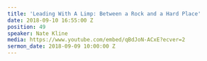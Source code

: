 ```yaml
---
title: 'Leading With A Limp: Between a Rock and a Hard Place'
date: 2018-09-10 16:55:00 Z
position: 49
speaker: Nate Kline
media: https://www.youtube.com/embed/qBdJoN-ACxE?ecver=2
sermon_date: 2018-09-09 10:00:00 Z
---
```


